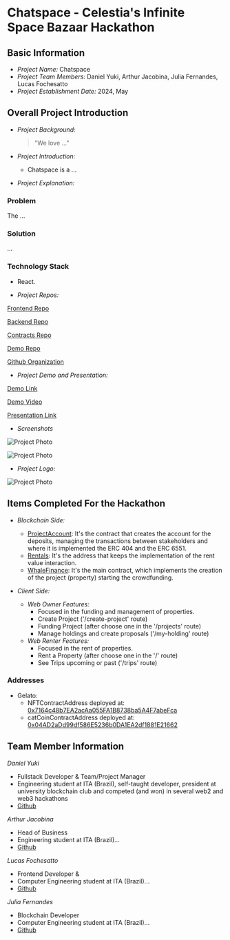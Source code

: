 # Chatspace - Celestia's Infinite Space Bazaar Hackathon

## Basic Information
- *Project Name:* Chatspace
- *Project Team Members:* Daniel Yuki, Arthur Jacobina, Julia Fernandes, Lucas Fochesatto
- *Project Establishment Date:* 2024, May


## Overall Project Introduction
- *Project Background:*

   > "We love ..."

- *Project Introduction:*

  - Chatspace is a ...

- *Project Explanation:*

### Problem

The ... 

### Solution

...

### Technology Stack

- React.

- *Project Repos:*

[Frontend Repo](https://github.com/Celestia-Hackathon/frontend)

[Backend Repo](https://github.com/Celestia-Hackathon/backend)

[Contracts Repo](https://github.com/Celestia-Hackathon/contracts)

[Demo Repo](https://github.com/Celestia-Hackathon/Demo)

[Github Organization](https://github.com/Celestia-Hackathon)

- *Project Demo and Presentation:*

[Demo Link](https://chatspace-frontend.vercel.app/)

[Demo Video]()

[Presentation Link]()

- *Screenshots*

![Project Photo](public/screenshot_mobile_feed.png)

![Project Photo](public/screenshot_mobile_gacha.png)

- *Project Logo:* 

![Project Photo](public/Chatspace_logo.png)


## Items Completed For the Hackathon

  - *Blockchain Side:*
      - [ProjectAccount](https://github.com/WhaleLabs/block-estate-contracts/blob/master/src/ProjectAccount.sol): It's the contract that creates the account for the deposits, managing the transactions between stakeholders and where it is implemented the ERC 404 and the ERC 6551.
      - [Rentals](https://github.com/WhaleLabs/block-estate-contracts/blob/master/src/Rentals.sol): It's the address that keeps the implementation of the rent value interaction.
      - [WhaleFinance](https://github.com/WhaleLabs/block-estate-contracts/blob/master/src/BlockEstate.sol): It's the main contract, which implements the creation of the project (property) starting the crowdfunding.

  - *Client Side:*
    - *Web Owner Features:*
      - Focused in the funding and management of properties.
      - Create Project ('/create-project' route)
      - Funding Project (after choose one in the '/projects' route)
      - Manage holdings and create proposals ('/my-holding' route)
    - *Web Renter Features:*
      - Focused in the rent of properties.
      - Rent a Property (after choose one in the '/' route)
      - See Trips upcoming or past ('/trips' route)
     
### Addresses

- Gelato:
   - NFTContractAddress deployed at:  [0x7164c48b7EA2acAa055FA1B8738ba5A4F7abeFca](https://opcelestia-raspberry.gelatoscout.com/address/0x7164c48b7EA2acAa055FA1B8738ba5A4F7abeFca)
   - catCoinContractAddress deployed at:  [0x04AD2aDd99df586E5236b0DA1EA2df1881E21662](https://opcelestia-raspberry.gelatoscout.com/address/0x04AD2aDd99df586E5236b0DA1EA2df1881E21662)


## Team Member Information
*Daniel Yuki*
 - Fullstack Developer & Team/Project Manager
 - Engineering student at ITA (Brazil), self-taught developer, president at university blockchain club and competed (and won) in several web2 and web3 hackathons
 - [Github](https://github.com/DanielYuki)

*Arthur Jacobina*
 - Head of Business
 - Engineering student at ITA (Brazil)...
 - [Github](https://github.com/Arthur-Jacobina)

*Lucas Fochesatto*
 - Frontend Developer &
 - Computer Engineering student at ITA (Brazil)...
 - [Github](https://github.com/lucas-fochesatto)

*Julia Fernandes*
 - Blockchain Developer
 - Computer Engineering student at ITA (Brazil)...
 - [Github](https://github.com/JFernandesLO)



